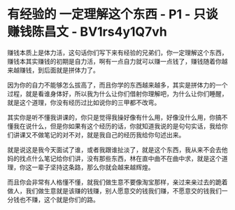 # 有经验的 一定理解这个东西 - P1 - 只谈赚钱陈昌文 - BV1rs4y1Q7vh

赚钱本质上是体力活，这句话你们写下来有经验的兄弟们，你一定理解这个东西，赚钱本其实赚钱的初期是自力活，啊有一点自力就可以赚一点钱了，赚钱随着你越来越赚钱，到后面就是拼体力了。

因为你的自力不能够怎么拔高了，而且你学的东西越来越多，其实是拼体力的一个过程，就是看谁身体好，所以我为什么让你们借射你理解吧，为什么让你们睡醒，就是这个道理，你没有经历过比如说你的三甲都不改弯。

其实你是听不懂我讲课的，你只是觉得我操好像有什么用，好像没什么用，你搞不懂我在说什么，但是你如果有这个经历的话，你就知道我说的是句句实话，我给你们讲课又不做笔记的对不对，就是我自己的经历我给你句述出来。

就是说这是我今天面试了谁，或者我跟谁扯淡了，就是这个东西，我从来不会去他妈的找点什么笔记给你们讲，没有那些东西，林在直中曲不在曲中求，就是这个道理，你这一辈子坚持这条路，那么你就会越来越辉煌。

而且你会非常有人格懂不懂，就我们做生意不要像淘宝那样，亲过来亲过去的跪着做人，我们做生意就是该赚的钱赚，别人愿意交的钱我们赚，不愿意交的钱我们一分钱也不赚，这个就是你们的路。

